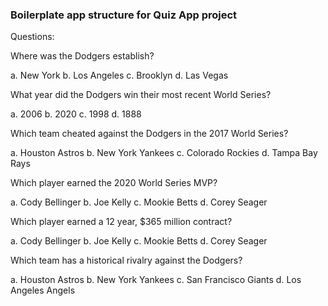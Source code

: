 ### Boilerplate app structure for Quiz App project

Questions:

Where was the Dodgers establish?

a. New York
b. Los Angeles
c. Brooklyn
d. Las Vegas

What year did the Dodgers win their most recent World Series?

a. 2006
b. 2020
c. 1998
d. 1888

Which team cheated against the Dodgers in the 2017 World Series?

a. Houston Astros
b. New York Yankees
c. Colorado Rockies
d. Tampa Bay Rays

Which player earned the 2020 World Series MVP?

a. Cody Bellinger
b. Joe Kelly
c. Mookie Betts
d. Corey Seager

Which player earned a 12 year, $365 million contract?

a. Cody Bellinger
b. Joe Kelly
c. Mookie Betts
d. Corey Seager

Which team has a historical rivalry against the Dodgers?

a. Houston Astros
b. New York Yankees
c. San Francisco Giants
d. Los Angeles Angels